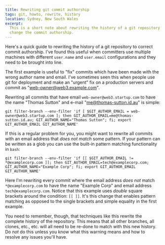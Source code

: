 ```yaml
---
title: Rewriting git commit authorship
tags: git, howto, rewrite, history
location: Sydney, New South Wales
excerpt: 
  This is a short note about rewriting the history of a git repository to
  change the commit authorship.
---
```


Here's a quick guide to rewriting the history of a git repository to correct
commit authorship. I've found this useful when committers use multiple machines
with different `user.name` and `user.email` configurations and they need to be
brought into line.

The first example is useful to "fix" commits which have been made with the
wrong author name and email. I've sometimes seen this when people use git for
deployment and make an "urgent" fix on a production servers and commit as
"web-owner@web3.example.com".

Rewriting all commits that have email `web-owner@web3.startup.com` to have the
name "Thomas Sutton" and e-mail "me@thomas-sutton.id.au" is simple:

````{.bash}
git filter-branch --env-filter 'if [ $GIT_AUTHOR_EMAIL = web-owner@web3.startup.com ]; then GIT_AUTHOR_EMAIL=me@thomas-sutton.id.au; GIT_AUTHOR_NAME="Thomas Sutton"; fi; export GIT_AUTHOR_EMAIL GIT_AUTHOR_NAME'
````

If this is a regular problem for you, you might want to rewrite all commits
with an email address that *does not match* some pattern. If your pattern can
be written as a glob you can use the built-in pattern matching functionality in
`bash`:

````{.bash}
git filter-branch --env-filter 'if [[ $GIT_AUTHOR_EMAIL != *@examplecorp.com ]]; then GIT_AUTHOR_EMAIL=tech@examplecorp.com; GIT_AUTHOR_NAME="Example Corp"; fi; export GIT_AUTHOR_EMAIL GIT_AUTHOR_NAME'
````

Here I'm rewriting every commit where the email address *does not* match
`*@examplecorp.com` to have the name "Example Corp" and email address
`tech@examplecorp.com`. Notice that this example uses *double* square brackets
around the condition: `[[ ]]`. It's this change that enables pattern matching
as opposed to the single brackets and simple equality in the first example.

You need to remember, though, that techniques like this rewrite the complete
history of the repository. This means that all other branches, all clones,
etc., etc. will all need to be re-done to match with this new history. Do *not*
do this unless you know what this warning means and how to resolve any issues
you'll have.
